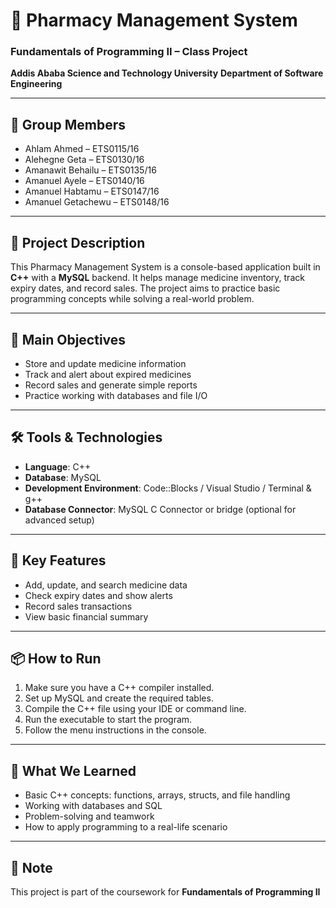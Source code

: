 # 📘 Pharmacy Management System

### Fundamentals of Programming II – Class Project

**Addis Ababa Science and Technology University**
**Department of Software Engineering**

---

## 👥 Group Members

* Ahlam Ahmed – ETS0115/16
* Alehegne Geta – ETS0130/16
* Amanawit Behailu – ETS0135/16
* Amanuel Ayele – ETS0140/16
* Amanuel Habtamu – ETS0147/16
* Amanuel Getachewu – ETS0148/16

---

## 📌 Project Description

This Pharmacy Management System is a console-based application built in **C++** with a **MySQL** backend. It helps manage medicine inventory, track expiry dates, and record sales. The project aims to practice basic programming concepts while solving a real-world problem.

---

## 🎯 Main Objectives

* Store and update medicine information
* Track and alert about expired medicines
* Record sales and generate simple reports
* Practice working with databases and file I/O

---

## 🛠️ Tools & Technologies

* **Language**: C++
* **Database**: MySQL
* **Development Environment**: Code::Blocks / Visual Studio / Terminal & g++
* **Database Connector**: MySQL C Connector or bridge (optional for advanced setup)

---

## 🧩 Key Features

* Add, update, and search medicine data
* Check expiry dates and show alerts
* Record sales transactions
* View basic financial summary

---

## 📦 How to Run

1. Make sure you have a C++ compiler installed.
2. Set up MySQL and create the required tables.
3. Compile the C++ file using your IDE or command line.
4. Run the executable to start the program.
5. Follow the menu instructions in the console.

---

## 📘 What We Learned

* Basic C++ concepts: functions, arrays, structs, and file handling
* Working with databases and SQL
* Problem-solving and teamwork
* How to apply programming to a real-life scenario

---

## 📄 Note

This project is part of the coursework for **Fundamentals of Programming II** 
